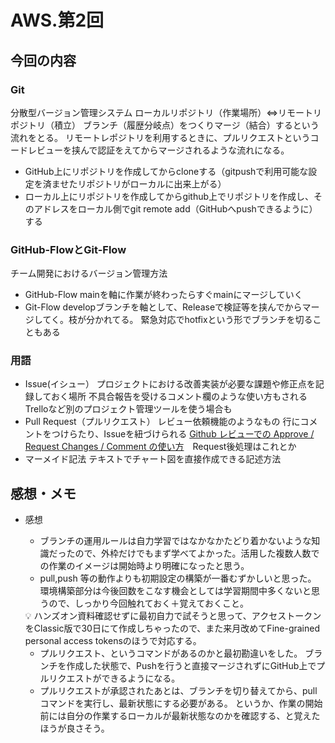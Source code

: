 # AWS.第2回

## 今回の内容

### Git

分散型バージョン管理システム
ローカルリポジトリ（作業場所）⇔リモートリポジトリ（積立）
ブランチ（履歴分岐点）をつくりマージ（結合）するという流れをとる。
リモートレポジトリを利用するときに、プルリクエストというコードレビューを挟んで認証をえてからマージされるような流れになる。

- GitHub上にリポジトリを作成してからcloneする（gitpushで利用可能な設定を済ませたリポジトリがローカルに出来上がる）
- ローカル上にリポジトリを作成してからgithub上でリポジトリを作成し、そのアドレスをローカル側でgit remote add（GitHubへpushできるように）する

### GitHub-FlowとGit-Flow

チーム開発におけるバージョン管理方法

- GitHub-Flow
mainを軸に作業が終わったらすぐmainにマージしていく
- Git-Flow
developブランチを軸として、Releaseで検証等を挟んでからマージしてく。枝が分かれてる。
緊急対応でhotfixという形でブランチを切ることもある

### 用語

- Issue(イシュー）
プロジェクトにおける改善実装が必要な課題や修正点を記録しておく場所
不具合報告を受けるコメント欄のような使い方もされる
Trelloなど別のプロジェクト管理ツールを使う場合も
- Pull Request（プルリクエスト）
レビュー依頼機能のようなもの
行にコメントをつけらたり、Issueを紐づけられる
[Github レビューでの Approve / Request Changes / Comment の使い方](https://qiita.com/YumaInaura/items/8223add6d8335a2eda7f)　Request後処理はこれとか
- マーメイド記法
テキストでチャート図を直接作成できる記述方法


## 感想・メモ

- 感想
    - ブランチの運用ルールは自力学習ではなかなかたどり着かないような知識だったので、外枠だけでもまず学べてよかった。活用した複数人数での作業のイメージは開始時より明確になったと思う。
    - pull,push 等の動作よりも初期設定の構築が一番むずかしいと思った。
    環境構築部分は今後回数をこなす機会としては学習期間中多くないと思うので、しっかり今回触れておく＋覚えておくこと。
    <aside>
    💡 ハンズオン資料確認せずに最初自力で試そうと思って、アクセストークンをClassic版で30日にて作成しちゃったので、また来月改めてFine-grained personal access tokensのほうで対応する。
    </aside>
    
    - プルリクエスト、というコマンドがあるのかと最初勘違いをした。
    ブランチを作成した状態で、Pushを行うと直接マージされずにGitHub上でプルリクエストができるようになる。
    - プルリクエストが承認されたあとは、ブランチを切り替えてから、pullコマンドを実行し、最新状態にする必要がある。
    というか、作業の開始前には自分の作業するローカルが最新状態なのかを確認する、と覚えたほうが良さそう。